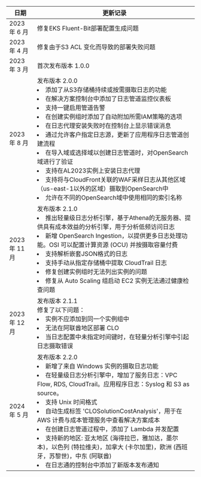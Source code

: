 | 日期         | 更新记录           |
|---------------|-------------------|
| 2023 年 6 月 | 修复EKS Fluent-Bit部署配置生成问题 |
| 2023 年 4 月 | 修复由于S3 ACL 变化而导致的部署失败问题 |
| 2023 年 3 月 | 首次发布版本 1.0.0 |
| 2023 年 8 月 | 发布版本 2.0.0</br> <li> 添加了从S3存储桶持续或按需摄取日志的功能</br> <li> 在解决方案控制台中添加了日志管道监控仪表板</br> <li>支持一键启用管道告警</br> <li> 在创建实例组时添加了自动附加所需IAM策略的选项</br> <li> 在日志代理安装失败时在控制台上显示错误消息</br> <li> 通过允许客户指定日志源，更新了应用程序日志管道创建流程</br> <li> 在导入域或选择域以创建日志管道时，对OpenSearch域进行了验证</br> <li> 支持在AL2023实例上安装日志代理</br> <li> 支持将与CloudFront关联的WAF采样日志从其他区域（us-east-1以外的区域）摄取到OpenSearch中</br> <li> 允许在不同的OpenSearch域中使用相同的索引名称</br>|
| 2023 年 11 月 |  发布版本 2.1.0</br><li> 推出轻量级日志分析引擎，基于Athena的无服务器、提供具有成本效益的分析引擎，用于分析低频访问日志     </br><li>新增 OpenSearch Ingestion，以提供更多日志处理功能。OSI 可以配置计算资源 (OCU) 并按摄取容量付费 </br>  <li> 支持解析嵌套JSON格式的日志 </br> <li>  支持手动从指定存储桶中提取 CloudTrail 日志   </br> <li>修复创建实例组时无法列出实例的问题 </br> <li> 修复从 Auto Scaling 组启动 EC2 实例无法通过健康检查问题       |
| 2023 年 12 月 |  发布版本 2.1.1</br>修复了以下问题：<li> 实例不应添加到同一个实例组中     </br><li>无法在阿联酋地区部署 CLO</br>  <li> 当日志配置中未指定时间键时，在轻量分析引擎中引起日志摄取错误 </br>        |
| 2024 年 5 月 | 发布版本 2.2.0 </br><li> 新增了来自 Windows 实例的摄取日志功能 </br><li> 在轻量级日志分析引擎中，增加了服务日志：VPC Flow, RDS, CloudTrail。应用程序日志：Syslog 和 S3 as source。  </br><li> 支持 Unix 时间格式 </br><li> 自动生成标签 'CLOSolutionCostAnalysis'，用于在 AWS 计费与成本管理服务中查看解决方案成本 </br><li> 在创建日志管道过程中，添加了 Lambda 并发配置  </br><li> 支持新的地区: 亚太地区 (海得拉巴，雅加达，墨尔本)，以色列 (特拉维夫)，加拿大 (卡尔加里)，欧洲 (西班牙，苏黎世)，中东 (阿联酋) </br><li> 在日志通的控制台中添加了新版本发布通知 </br> |